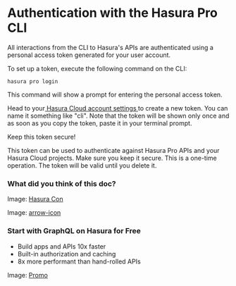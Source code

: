 # Authentication with the Hasura Pro CLI

All interactions from the CLI to Hasura's APIs are authenticated using a personal access token generated for your user
account.

To set up a token, execute the following command on the CLI:

`hasura pro login`

This command will show a prompt for entering the personal access token.

Head to your[ Hasura Cloud account settings ](https://cloud.hasura.io?skip_onboarding=true)to create a new token. You
can name it something like "cli". Note that the token will be shown only once and as soon as you copy the token, paste
it in your terminal prompt.

Keep this token secure!

This token can be used to authenticate against Hasura Pro APIs and your Hasura Cloud projects. Make sure you keep it
secure. This is a one-time operation. The token will be valid until you delete it.

### What did you think of this doc?

Image: [ Hasura Con ](https://res.cloudinary.com/dh8fp23nd/image/upload/v1686154570/hasura-con-2023/has-con-light-date_r2a2ud.png)

Image: [ arrow-icon ](https://res.cloudinary.com/dh8fp23nd/image/upload/v1683723549/main-web/chevron-right_ldbi7d.png)

### Start with GraphQL on Hasura for Free

- Build apps and APIs 10x faster
- Built-in authorization and caching
- 8x more performant than hand-rolled APIs


Image: [ Promo ](https://hasura.io/docs/assets/images/hasura-free-ff60e409244e0ea12b5a3045d1a9096b.png)